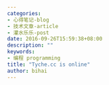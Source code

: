 ```yaml
---
categories:
- 心得笔记-blog
- 技术文章-article
- 灌水乐乐-post
date: 2016-09-26T15:59:38+08:00
description: ""
keywords:
- 编程 programming
title: "Tyche.cc is online"
author: bihai
---
```





